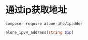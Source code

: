 # 通过ip获取地址

```text
composer require alone-php/ipadder
```

```php
alone_ipv4_address(string $ip)
```